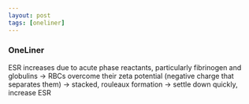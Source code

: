 ```yaml
---
layout: post
tags: [oneliner]
---
```



### OneLiner

ESR increases due to acute phase reactants, particularly fibrinogen and globulins -> RBCs overcome their zeta potential (negative charge that separates them) -> stacked, rouleaux formation -> settle down quickly, increase ESR
